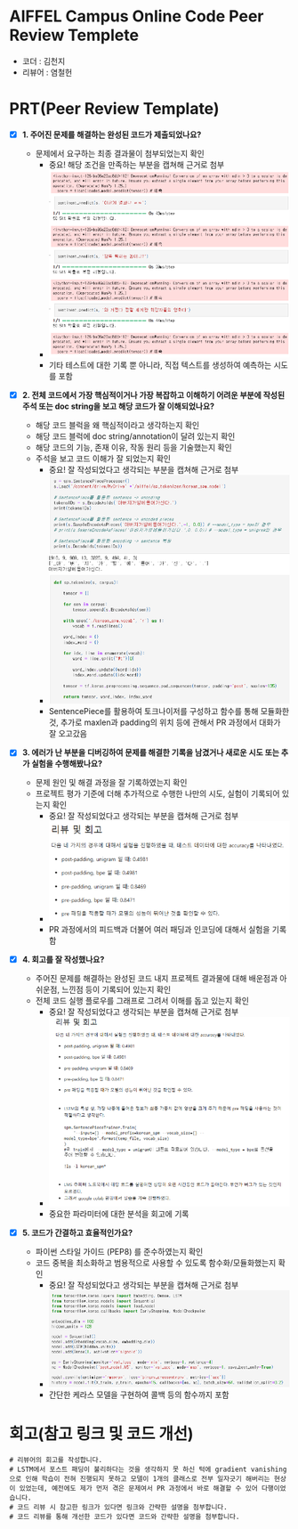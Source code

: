 # AIFFEL Campus Online Code Peer Review Templete
- 코더 : 김천지
- 리뷰어 : 염철헌


# PRT(Peer Review Template)
- [X]  **1. 주어진 문제를 해결하는 완성된 코드가 제출되었나요?**
    - 문제에서 요구하는 최종 결과물이 첨부되었는지 확인
        - 중요! 해당 조건을 만족하는 부분을 캡쳐해 근거로 첨부
        - ![1](images/1.png)
        - 기타 테스트에 대한 기록 뿐 아니라, 직접 텍스트를 생성하여 예측하는 시도를 포함
        
    
- [X]  **2. 전체 코드에서 가장 핵심적이거나 가장 복잡하고 이해하기 어려운 부분에 작성된 
주석 또는 doc string을 보고 해당 코드가 잘 이해되었나요?**
    - 해당 코드 블럭을 왜 핵심적이라고 생각하는지 확인
    - 해당 코드 블럭에 doc string/annotation이 달려 있는지 확인
    - 해당 코드의 기능, 존재 이유, 작동 원리 등을 기술했는지 확인
    - 주석을 보고 코드 이해가 잘 되었는지 확인
        - 중요! 잘 작성되었다고 생각되는 부분을 캡쳐해 근거로 첨부
        - ![2](images/2.png)
        - SentencePiece를 활용하여 토크나이저를 구성하고 함수를 통해 모듈화한 것, 추가로 maxlen과 padding의 위치 등에 관해서 PR 과정에서 대화가 잘 오고갔음
        
- [X]  **3. 에러가 난 부분을 디버깅하여 문제를 해결한 기록을 남겼거나
새로운 시도 또는 추가 실험을 수행해봤나요?**
    - 문제 원인 및 해결 과정을 잘 기록하였는지 확인
    - 프로젝트 평가 기준에 더해 추가적으로 수행한 나만의 시도, 
    실험이 기록되어 있는지 확인
        - 중요! 잘 작성되었다고 생각되는 부분을 캡쳐해 근거로 첨부
        - ![3](images/3.png)
        - PR 과정에서의 피드백과 더불어 여러 패딩과 인코딩에 대해서 실험을 기록함
        
- [X]  **4. 회고를 잘 작성했나요?**
    - 주어진 문제를 해결하는 완성된 코드 내지 프로젝트 결과물에 대해
    배운점과 아쉬운점, 느낀점 등이 기록되어 있는지 확인
    - 전체 코드 실행 플로우를 그래프로 그려서 이해를 돕고 있는지 확인
        - 중요! 잘 작성되었다고 생각되는 부분을 캡쳐해 근거로 첨부
        - ![4](images/4.png)
        - 중요한 파라미터에 대한 분석을 회고에 기록
        
- [X]  **5. 코드가 간결하고 효율적인가요?**
    - 파이썬 스타일 가이드 (PEP8) 를 준수하였는지 확인
    - 코드 중복을 최소화하고 범용적으로 사용할 수 있도록 함수화/모듈화했는지 확인
        - 중요! 잘 작성되었다고 생각되는 부분을 캡쳐해 근거로 첨부
        - ![5](images/5.png)
        - 간단한 케라스 모델을 구현하여 콜백 등의 함수까지 포함


# 회고(참고 링크 및 코드 개선)
```
# 리뷰어의 회고를 작성합니다.
# LSTM에서 포스트 패딩이 불리하다는 것을 생각하지 못 하신 턱에 gradient vanishing으로 인해 학습이 전혀 진행되지 못하고 모델이 1개의 클래스로 전부 일자긋기 해버리는 현상이 있었는데, 예전에도 제가 먼저 겪은 문제여서 PR 과정에서 바로 해결할 수 있어 다행이었습니다.
# 코드 리뷰 시 참고한 링크가 있다면 링크와 간략한 설명을 첨부합니다.
# 코드 리뷰를 통해 개선한 코드가 있다면 코드와 간략한 설명을 첨부합니다.
```

